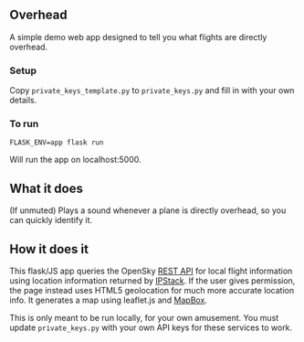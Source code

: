 ## Overhead

A simple demo web app designed to tell you what flights are directly overhead.

### Setup

Copy `private_keys_template.py` to `private_keys.py` and fill in with your own details.

### To run

`FLASK_ENV=app flask run`

Will run the app on localhost:5000.

## What it does

(If unmuted) Plays a sound whenever a plane is directly overhead, so you can quickly identify it. 

## How it does it

This flask/JS app queries the OpenSky [REST API](https://opensky-network.org/apidoc/rest.html) for local flight information using location information returned by [IPStack](https://ipstack.com/). If the user gives permission, the page instead uses HTML5 geolocation for much more accurate location info. It generates a map using leaflet.js and [MapBox](https://www.mapbox.com/). 

This is only meant to be run locally, for your own amusement. You must update `private_keys.py` with your own API keys for these services to work. 
